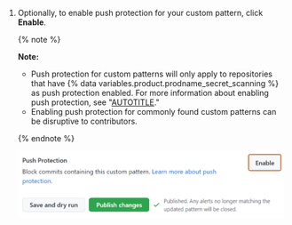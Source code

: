 1. Optionally, to enable push protection for your custom pattern, click **Enable**.

   {% note %}

   **Note:**
   * Push protection for custom patterns will only apply to repositories that have {% data variables.product.prodname_secret_scanning %} as push protection enabled. For more information about enabling push protection, see "[AUTOTITLE](/code-security/secret-scanning/protecting-pushes-with-secret-scanning)."
   * Enabling push protection for commonly found custom patterns can be disruptive to contributors.

   {% endnote %}

   ![Screenshot of custom pattern page with the button to enable push protection emphasized.](/assets/images/help/repository/secret-scanning-custom-pattern-enable-push-protection.png)
